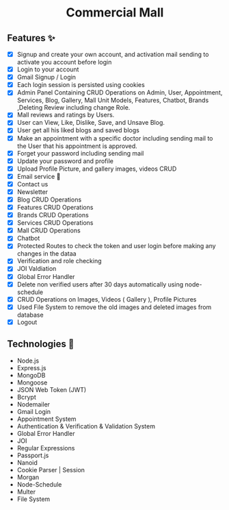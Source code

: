<h1 align="center">
  Commercial Mall
</h1>
  
## Features ✨

- [x] Signup and create your own account, and activation mail sending to activate you account before login
- [x] Login to your account
- [x] Gmail Signup / Login
- [x] Each login session is persisted using cookies
- [x] Admin Panel Containing CRUD Operations on Admin, User, Appointment, Services, Blog, Gallery, Mall Unit Models, Features, Chatbot, Brands ,Deleting Review including change Role.
- [x] Mall reviews and ratings by Users.
- [x] User can View, Like, Dislike, Save, and Unsave Blog.
- [x] User get all his liked blogs and saved blogs
- [x] Make an appointment with a specific doctor including sending mail to the User that his appointment is approved.
- [x] Forget your password including sending mail
- [x] Update your password and profile
- [x] Upload Profile Picture, and gallery images, videos CRUD
- [x] Email service 📨
- [x] Contact us
- [x] Newsletter
- [x] Blog CRUD Operations
- [x] Features CRUD Operations
- [x] Brands CRUD Operations
- [x] Services CRUD Operations
- [x] Mall CRUD Operations
- [x] Chatbot
- [x] Protected Routes to check the token and user login before making any changes in the dataa
- [x] Verification and role checking
- [x] JOI Valdiation
- [x] Global Error Handler
- [x] Delete non verified users after 30 days automatically using node-schedule
- [x] CRUD Operations on Images, Videos ( Gallery ), Profile Pictures
- [x] Used File System to remove the old images and deleted images from database
- [x] Logout

## Technologies 🚀

- Node.js
- Express.js
- MongoDB
- Mongoose
- JSON Web Token (JWT)
- Bcrypt
- Nodemailer
- Gmail Login
- Appointment System
- Authentication & Verification & Validation System
- Global Error Handler
- JOI
- Regular Expressions
- Passport.js
- Nanoid
- Cookie Parser | Session
- Morgan
- Node-Schedule
- Multer
- File System
